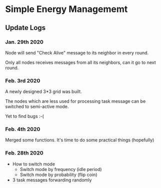 # Simple Energy Managememt

## Update Logs

### Jan. 29th 2020
Node will send "Check Alive" message to its neighbor in every round.

Only all nodes receives messages from all its neighbors, can it go to next
round.

### Feb. 3rd 2020
A newly designed 3\*3 grid was built.

The nodes which are less used for processing task message can be switched to
semi-active mode.

Yet to find bugs :-(

### Feb. 4th 2020
Merged some functions. It's time to do some practical things (hopefully)

### Feb. 28th 2020
* How to switch mode
  * Switch mode by frequency (idle period)
  * Switch mode by probability (flip coin)
* 3 task messages forwarding randomly

